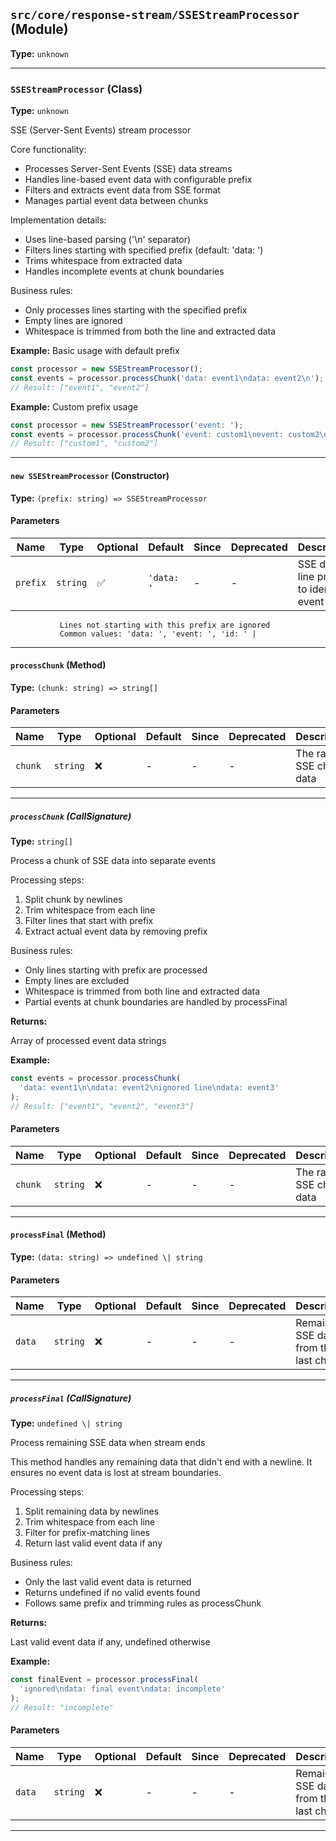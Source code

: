 ## `src/core/response-stream/SSEStreamProcessor` (Module)

**Type:** `unknown`

---

### `SSEStreamProcessor` (Class)

**Type:** `unknown`

SSE (Server-Sent Events) stream processor

Core functionality:

- Processes Server-Sent Events (SSE) data streams
- Handles line-based event data with configurable prefix
- Filters and extracts event data from SSE format
- Manages partial event data between chunks

Implementation details:

- Uses line-based parsing ('\n' separator)
- Filters lines starting with specified prefix (default: 'data: ')
- Trims whitespace from extracted data
- Handles incomplete events at chunk boundaries

Business rules:

- Only processes lines starting with the specified prefix
- Empty lines are ignored
- Whitespace is trimmed from both the line and extracted data

**Example:** Basic usage with default prefix

```typescript
const processor = new SSEStreamProcessor();
const events = processor.processChunk('data: event1\ndata: event2\n');
// Result: ["event1", "event2"]
```

**Example:** Custom prefix usage

```typescript
const processor = new SSEStreamProcessor('event: ');
const events = processor.processChunk('event: custom1\nevent: custom2\n');
// Result: ["custom1", "custom2"]
```

---

#### `new SSEStreamProcessor` (Constructor)

**Type:** `(prefix: string) => SSEStreamProcessor`

#### Parameters

| Name     | Type     | Optional | Default    | Since | Deprecated | Description                                 |
| -------- | -------- | -------- | ---------- | ----- | ---------- | ------------------------------------------- |
| `prefix` | `string` | ✅       | `'data: '` | -     | -          | SSE data line prefix to identify event data |

               Lines not starting with this prefix are ignored
               Common values: 'data: ', 'event: ', 'id: ' |

---

#### `processChunk` (Method)

**Type:** `(chunk: string) => string[]`

#### Parameters

| Name    | Type     | Optional | Default | Since | Deprecated | Description            |
| ------- | -------- | -------- | ------- | ----- | ---------- | ---------------------- |
| `chunk` | `string` | ❌       | -       | -     | -          | The raw SSE chunk data |

---

##### `processChunk` (CallSignature)

**Type:** `string[]`

Process a chunk of SSE data into separate events

Processing steps:

1. Split chunk by newlines
2. Trim whitespace from each line
3. Filter lines that start with prefix
4. Extract actual event data by removing prefix

Business rules:

- Only lines starting with prefix are processed
- Empty lines are excluded
- Whitespace is trimmed from both line and extracted data
- Partial events at chunk boundaries are handled by processFinal

**Returns:**

Array of processed event data strings

**Example:**

```typescript
const events = processor.processChunk(
  'data: event1\n\ndata: event2\nignored line\ndata: event3'
);
// Result: ["event1", "event2", "event3"]
```

#### Parameters

| Name    | Type     | Optional | Default | Since | Deprecated | Description            |
| ------- | -------- | -------- | ------- | ----- | ---------- | ---------------------- |
| `chunk` | `string` | ❌       | -       | -     | -          | The raw SSE chunk data |

---

#### `processFinal` (Method)

**Type:** `(data: string) => undefined \| string`

#### Parameters

| Name   | Type     | Optional | Default | Since | Deprecated | Description                            |
| ------ | -------- | -------- | ------- | ----- | ---------- | -------------------------------------- |
| `data` | `string` | ❌       | -       | -     | -          | Remaining SSE data from the last chunk |

---

##### `processFinal` (CallSignature)

**Type:** `undefined \| string`

Process remaining SSE data when stream ends

This method handles any remaining data that didn't end with a newline.
It ensures no event data is lost at stream boundaries.

Processing steps:

1. Split remaining data by newlines
2. Trim whitespace from each line
3. Filter for prefix-matching lines
4. Return last valid event data if any

Business rules:

- Only the last valid event data is returned
- Returns undefined if no valid events found
- Follows same prefix and trimming rules as processChunk

**Returns:**

Last valid event data if any, undefined otherwise

**Example:**

```typescript
const finalEvent = processor.processFinal(
  'ignored\ndata: final event\ndata: incomplete'
);
// Result: "incomplete"
```

#### Parameters

| Name   | Type     | Optional | Default | Since | Deprecated | Description                            |
| ------ | -------- | -------- | ------- | ----- | ---------- | -------------------------------------- |
| `data` | `string` | ❌       | -       | -     | -          | Remaining SSE data from the last chunk |

---
